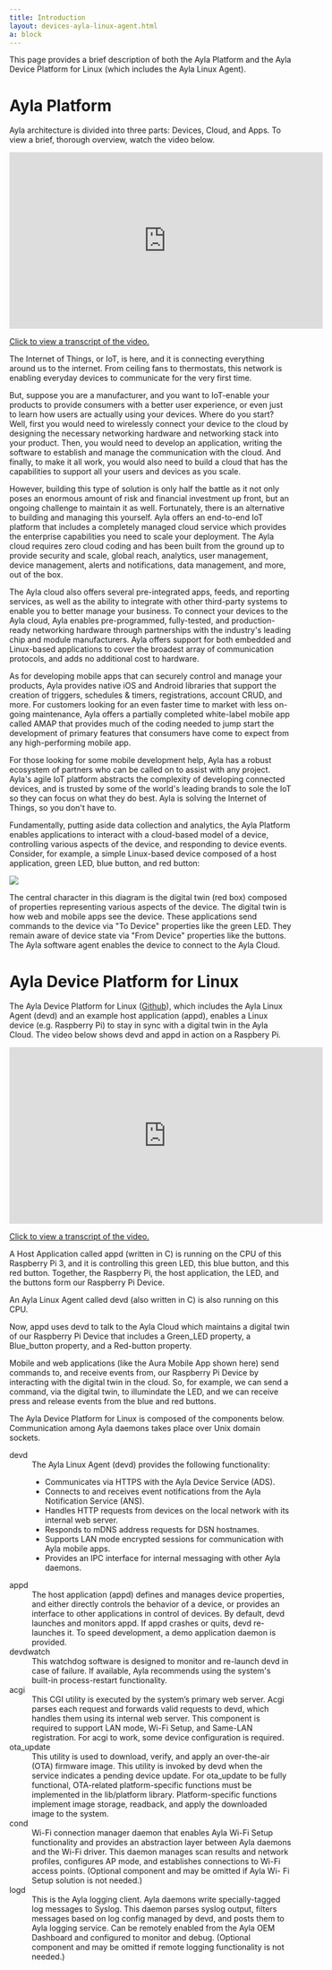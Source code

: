 ```yaml
---
title: Introduction
layout: devices-ayla-linux-agent.html
a: block
---
```


This page provides a brief description of both the Ayla Platform and the Ayla Device Platform for Linux (which includes the Ayla Linux Agent).

# Ayla Platform

Ayla architecture is divided into three parts: Devices, Cloud, and Apps. To view a brief, thorough overview, watch the video below.

<div class="row hspace">
<div class="col-lg-12">
<iframe 
  width="560" 
  height="315" 
  src="https://www.youtube.com/embed/qmMH4I_RVno?rel=0&amp;showinfo=0" 
  frameborder="0" 
  allow="autoplay; 
  encrypted-media" 
  allowfullscreen>
</iframe>
</div>
</div>

<a class="btn-link" data-toggle="collapse" href="#overview-transcript" role="button">Click to view a transcript of the video.</a>

<div class="collapse" id="overview-transcript">
<div class="card card-body hspace">
<p>The Internet of Things, or IoT, is here, and it is connecting everything around us to the internet. From ceiling fans to thermostats, this network is enabling everyday devices to communicate for the very first time.</p>

<p>But, suppose you are a manufacturer, and you want to IoT-enable your products to provide consumers with a better user experience, or even just to learn how users are actually using your devices. Where do you start? Well, first you would need to wirelessly connect your device to the cloud by designing the necessary networking hardware and networking stack into your product. Then, you would need to develop an application, writing the software to establish and manage the communication with the cloud. And finally, to make it all work, you would also need to build a cloud that has the capabilities to support all your users and devices as you scale.</p>

<p>However, building this type of solution is only half the battle as it not only poses an enormous amount of risk and financial investment up front, but an ongoing challenge to maintain it as well. Fortunately, there is an alternative to building and managing this yourself. Ayla offers an end-to-end IoT platform that includes a completely managed cloud service which provides the enterprise capabilities you need to scale your deployment. The Ayla cloud requires zero cloud coding and has been built from the ground up to provide security and scale, global reach, analytics, user management, device management, alerts and notifications, data management, and more, out of the box.</p>

<p>The Ayla cloud also offers several pre-integrated apps, feeds, and reporting services, as well as the ability to integrate with other third-party systems to enable you to better manage your business. To connect your devices to the Ayla cloud, Ayla enables pre-programmed, fully-tested, and production-ready networking hardware through partnerships with the industry's leading chip and module manufacturers. Ayla offers support for both embedded and Linux-based applications to cover the broadest array of communication protocols, and adds no additional cost to hardware.</p>

<p>As for developing mobile apps that can securely control and manage your products, Ayla provides native iOS and Android libraries that support the creation of triggers, schedules & timers, registrations, account CRUD, and more. For customers looking for an even faster time to market with less on-going maintenance, Ayla offers a partially completed white-label mobile app called AMAP that provides much of the coding needed to jump start the development of primary features that consumers have come to expect from any high-performing mobile app.</p>

<p>For those looking for some mobile development help, Ayla has a robust ecosystem of partners who can be called on to assist with any project. Ayla's agile IoT platform abstracts the complexity of developing connected devices, and is trusted by some of the world's leading brands to sole the IoT so they can focus on what they do best. Ayla is solving the Internet of Things, so you don't have to.</p>
</div>
</div>

Fundamentally, putting aside data collection and analytics, the Ayla Platform enables applications to interact with a cloud-based model of a device, controlling various aspects of the device, and responding to device events. Consider, for example, a simple Linux-based device composed of a host application, green LED, blue button, and red button:

<div class="row justify-content-center hspace">
<div class="col-lg-6 col-md-9 col-sm-12">
<img class="img-fluid" src="ayla-platform-led-button.jpg">
</div>
</div>

The central character in this diagram is the digital twin (red box) composed of properties representing various aspects of the device. The digital twin is how web and mobile apps see the device. These applications send commands to the device via "To Device" properties like the green LED. They remain aware of device state via "From Device" properties like the buttons. The Ayla software agent enables the device to connect to the Ayla Cloud.


# Ayla Device Platform for Linux

The Ayla Device Platform for Linux ([Github](https://github.com/AylaNetworks/device_linux_public)), which includes the Ayla Linux Agent (devd) and an example host application (appd), enables a Linux device (e.g. Raspberry Pi) to stay in sync with a digital twin in the Ayla Cloud. The video below shows devd and appd in action on a Raspbery Pi. 

<div class="row hspace">
<div class="col-lg-12">
<iframe 
  width="560" 
  height="315" 
  src="https://www.youtube.com/embed/aDdyFeo2A5E?rel=0&amp;showinfo=0" 
  frameborder="0" 
  allow="autoplay; 
  encrypted-media" 
  allowfullscreen>
</iframe>
</div>
</div>

<a class="btn-link" data-toggle="collapse" href="#rpi-transcript" role="button">Click to view a transcript of the video.</a>

<div class="collapse" id="rpi-transcript">
<div class="card card-body hspace">
<p>A Host Application called appd (written in C) is running on the CPU of this Raspberry Pi 3, and it is controlling this green LED, this blue button, and this red button. Together, the Raspberry Pi, the host application, the LED, and the buttons form our Raspberry Pi Device.</p>

<p>An Ayla Linux Agent called devd (also written in C) is also running on this CPU.</p>

<p>Now, appd uses devd to talk to the Ayla Cloud which maintains a digital twin of our Raspberry Pi Device that includes a Green_LED property, a Blue_button property, and a Red-button property.</p>

<p>Mobile and web applications (like the Aura Mobile App shown here) send commands to, and receive events from, our Raspberry Pi Device by interacting with the digital twin in the cloud. So, for example, we can send a command, via the digital twin, to illumindate the LED, and we can receive press and release events from the blue and red buttons. </p>
</div>
</div>

The Ayla Device Platform for Linux is composed of the components below. Communication among Ayla daemons takes place over Unix domain sockets.

<dl>
<dt>devd</dt>
<dd>The Ayla Linux Agent (devd) provides the following functionality:
<ul>
<li>Communicates via HTTPS with the Ayla Device Service (ADS).</li>
<li>Connects to and receives event notifications from the Ayla Notification Service (ANS).</li>
<li>Handles HTTP requests from devices on the local network with its internal web server.</li>
<li>Responds to mDNS address requests for DSN hostnames.</li>
<li>Supports LAN mode encrypted sessions for communication with Ayla mobile apps.</li>
<li>Provides an IPC interface for internal messaging with other Ayla daemons.</li>
</ul>
</dd>

<dt>appd</dt>
<dd>The host application (appd) defines and manages device properties, and either directly controls the behavior of a device, or provides an interface to other applications in control of devices. By default, devd launches and monitors appd. If appd crashes or quits, devd re-launches it. To speed development, a demo application daemon is provided.</dd>

<dt>devdwatch</dt>
<dd>This watchdog software is designed to monitor and re-launch devd in case of failure. If available, Ayla recommends using the system's built-in process-restart functionality.</dd>

<dt>acgi</dt>
<dd>This CGI utility is executed by the system’s primary web server. Acgi parses each request and forwards valid requests to devd, which handles them using its internal web server. This component is required to support LAN mode, Wi-Fi Setup, and Same-LAN registration. For acgi to work, some device configuration is required.</dd>

<dt>ota_update</dt>
<dd>This utility is used to download, verify, and apply an over-the-air (OTA) firmware image. This utility is invoked by devd when the service indicates a pending device update. For ota_update to be fully functional, OTA-related platform-specific functions must be implemented in the lib/platform library. Platform-specific functions implement image storage, readback, and apply the downloaded image to the system.</dd>

<dt>cond</dt>
<dd>Wi-Fi connection manager daemon that enables Ayla Wi-Fi Setup functionality and provides an abstraction layer between Ayla daemons and the Wi-Fi driver. This daemon manages scan results and network profiles, configures AP mode, and establishes connections to Wi-Fi access points. (Optional component and may be omitted if Ayla Wi- Fi Setup solution is not needed.)</dd>

<dt>logd</dt>
<dd>This is the Ayla logging client. Ayla daemons write specially-tagged log messages to Syslog. This daemon parses syslog output, filters messages based on log config managed by devd, and posts them to Ayla logging service. Can be remotely enabled from the Ayla OEM Dashboard and configured to monitor and debug. (Optional component and may be omitted if remote logging functionality is not needed.)</dd>
</dl>